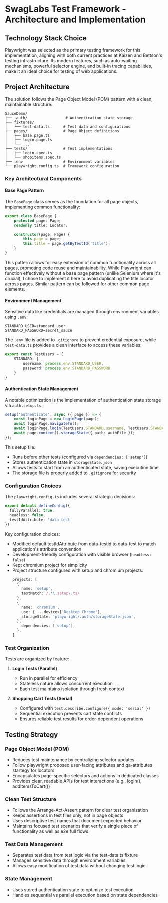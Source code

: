 # SwagLabs Test Framework - Architecture and Implementation

## Technology Stack Choice
Playwright was selected as the primary testing framework for this implementation, aligning with both current practices at Kaizen and Bettson's testing infrastructure. Its modern features, such as auto-waiting mechanisms, powerful selector engine, and built-in tracing capabilities, make it an ideal choice for testing of web applications.

## Project Architecture
The solution follows the Page Object Model (POM) pattern with a clean, maintainable structure:

```
SauceDemo/
├── .auth/                 # Authentication state storage
├── fixtures/             
│   └── test-data.ts      # Test data and configurations
├── pages/                # Page Object definitions
│   ├── base.page.ts      
│   ├── login.page.ts
│   └── ...
├── tests/                # Test implementations
│   ├── login.spec.ts
│   └── shopitems.spec.ts
├── .env                  # Environment variables
└── playwright.config.ts  # Framework configuration
```

### Key Architectural Components

#### Base Page Pattern
The `BasePage` class serves as the foundation for all page objects, implementing common functionality:
```typescript
export class BasePage {
    protected page: Page;
    readonly title: Locator;

    constructor(page: Page) {
        this.page = page;
        this.title = page.getByTestId('title');
    }
}
```
This pattern allows for easy extension of common functionality across all pages, promoting code reuse and maintainability. While Playwright can function effectively without a base page pattern (unlike Selenium where it's crucial), I chose to implement it here to avoid duplicating the title locator across pages. Similar pattern can be followed for other common page elements.

#### Environment Management
Sensitive data like credentials are managed through environment variables using `.env`:
```
STANDARD_USER=standard_user
STANDARD_PASSWORD=secret_sauce
```
The `.env` file is added to `.gitignore` to prevent credential exposure, while `test-data.ts` provides a clean interface to access these variables:
```typescript
export const TestUsers = {
    STANDARD: {
        username: process.env.STANDARD_USER,
        password: process.env.STANDARD_PASSWORD
    }
}
```

#### Authentication State Management
A notable optimization is the implementation of authentication state storage via `auth.setup.ts`:
```typescript
setup('authenticate', async ({ page }) => {
    const loginPage = new LoginPage(page);
    await loginPage.navigateTo();
    await loginPage.login(TestUsers.STANDARD.username, TestUsers.STANDARD.password);
    await page.context().storageState({ path: authFile });
});
```
This setup file:
- Runs before other tests (configured via `dependencies: ['setup']`)
- Stores authentication state in `storageState.json`
- Allows tests to start from an authenticated state, saving execution time
- The storage file is properly added to `.gitignore` for security

### Configuration Choices
The `playwright.config.ts` includes several strategic decisions:

```typescript
export default defineConfig({
  fullyParallel: true,
  headless: false,
  testIdAttribute: 'data-test'
})
```

Key configuration choices:
- Modified default testIdAttribute from data-testid to data-test to match application's attribute convention
- Development-friendly configuration with visible browser (`headless: false`)
- Kept chromium project for simplicity
- Project structure configured with setup and chromium projects:
  ```typescript
  projects: [
    { 
      name: 'setup', 
      testMatch: /.*\.setup\.ts/ 
    },
    {
      name: 'chromium',
      use: { ...devices['Desktop Chrome'],
      storageState: 'playwright/.auth/storageState.json',
    },
      dependencies: ['setup'],
    },
  ]
  ```

### Test Organization
Tests are organized by feature:

1. **Login Tests (Parallel)**
   - Run in parallel for efficiency
   - Stateless nature allows concurrent execution
   - Each test maintains isolation through fresh context

2. **Shopping Cart Tests (Serial)**
   - Configured with `test.describe.configure({ mode: 'serial' })`
   - Sequential execution prevents cart state conflicts
   - Ensures reliable test results for order-dependent operations

## Testing Strategy

### Page Object Model (POM)
- Reduces test maintenance by centralizing selector updates
- Follow playwright proposed user-facing attributes and qa-attributes startegy for locators
- Encapsulates page-specific selectors and actions in dedicated classes
- Provides clear, readable APIs for test interactions (e.g., login(), addItemsToCart())

### Clean Test Structure
- Follows the Arrange-Act-Assert pattern for clear test organization
- Keeps assertions in test files only, not in page objects
- Uses descriptive test names that document expected behavior
- Maintains focused test scenarios that verify a single piece of functionality as well as e2e full flows

### Test Data Management
- Separates test data from test logic via the test-data.ts fixture
- Manages sensitive data through environment variables
- Allows easy modification of test data without changing test logic

### State Management
- Uses stored authentication state to optimize test execution
- Handles sequential vs parallel execution based on state dependencies